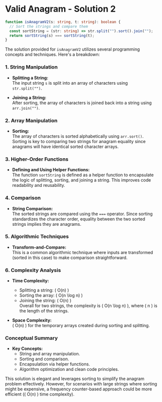 # Valid Anagram - Solution 2

```typescript
function isAnagramV2(s: string, t: string): boolean {
  // Sort the strings and compare them
  const sortString = (str: string) => str.split("").sort().join("");
  return sortString(s) === sortString(t);
}
```
The solution provided for `isAnagramV2` utilizes several programming concepts and techniques. Here's a breakdown:

### **1. String Manipulation**
- **Splitting a String:**  
  The input string `s` is split into an array of characters using `str.split("")`.
  
- **Joining a String:**  
  After sorting, the array of characters is joined back into a string using `arr.join("")`.

### **2. Array Manipulation**
- **Sorting:**  
  The array of characters is sorted alphabetically using `arr.sort()`. Sorting is key to comparing two strings for anagram equality since anagrams will have identical sorted character arrays.


### **3. Higher-Order Functions**
- **Defining and Using Helper Functions:**  
  The function `sortString` is defined as a helper function to encapsulate the logic of splitting, sorting, and joining a string. This improves code readability and reusability.

### **4. Comparison**
- **String Comparison:**  
  The sorted strings are compared using the `===` operator. Since sorting standardizes the character order, equality between the two sorted strings implies they are anagrams.

### **5. Algorithmic Techniques**
- **Transform-and-Compare:**  
  This is a common algorithmic technique where inputs are transformed (sorted in this case) to make comparison straightforward.

### **6. Complexity Analysis**
- **Time Complexity:**  
  - Splitting a string: \( O(n) \)
  - Sorting the array: \( O(n \log n) \)
  - Joining the string: \( O(n) \)  
  Overall for two strings, the complexity is \( O(n \log n) \), where \( n \) is the length of the strings.
  
- **Space Complexity:**  
  \( O(n) \) for the temporary arrays created during sorting and splitting.

### **Conceptual Summary**
- **Key Concepts:**
  - String and array manipulation.
  - Sorting and comparison.
  - Encapsulation via helper functions.
  - Algorithm optimization and clean code principles.

This solution is elegant and leverages sorting to simplify the anagram problem effectively. However, for scenarios with large strings where sorting might be expensive, a frequency counter-based approach could be more efficient (\( O(n) \) time complexity).